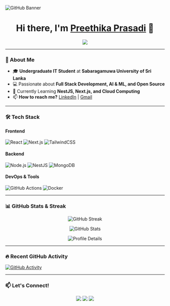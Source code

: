 ![GitHub Banner](https://github.com/your-username/your-username/blob/main/assets/banner.gif)

<h1 align="center">Hi there, I'm <a href="https://github.com/your-username">Preethika Prasadi</a> 👋</h1>

<p align="center">
  <img src="https://readme-typing-svg.herokuapp.com?font=Fira+Code&weight=600&size=24&duration=3000&pause=500&color=F75C7E&center=true&vCenter=true&width=450&lines=Full+Stack+Developer;AI+%26+ML+Enthusiast;Open+Source+Contributor"/>
</p>

---

### 🚀 About Me

- 🎓 **Undergraduate IT Student** at **Sabaragamuwa University of Sri Lanka**
- 💻 Passionate about **Full Stack Development, AI & ML, and Open Source**
- 🌱 Currently Learning **NestJS, Next.js, and Cloud Computing**
- 📫 **How to reach me?** [LinkedIn](linkedin.com/in/preethika-prasadi-663637318) | [Gmail](preethikaprasadi@gmail.com)

---

### 🛠️ Tech Stack

#### **Frontend**
![React](https://img.shields.io/badge/-React-61DAFB?style=for-the-badge&logo=react&logoColor=black)
![Next.js](https://img.shields.io/badge/-Next.js-000000?style=for-the-badge&logo=nextdotjs&logoColor=white)
![TailwindCSS](https://img.shields.io/badge/-TailwindCSS-38B2AC?style=for-the-badge&logo=tailwind-css&logoColor=white)

#### **Backend**
![Node.js](https://img.shields.io/badge/-Node.js-339933?style=for-the-badge&logo=nodedotjs&logoColor=white)
![NestJS](https://img.shields.io/badge/-NestJS-E0234E?style=for-the-badge&logo=nestjs&logoColor=white)
![MongoDB](https://img.shields.io/badge/-MongoDB-47A248?style=for-the-badge&logo=mongodb&logoColor=white)

#### **DevOps & Tools**
![GitHub Actions](https://img.shields.io/badge/-GitHub%20Actions-2088FF?style=for-the-badge&logo=github-actions&logoColor=white)
![Docker](https://img.shields.io/badge/-Docker-2496ED?style=for-the-badge&logo=docker&logoColor=white)

---

### 📊 GitHub Stats & Streak
<p align="center">
  <img src="https://github-readme-streak-stats.herokuapp.com?user=preethikaprasadi&theme=radical" alt="GitHub Streak" />
</p>
<p align="center">
  <img src="https://github-readme-stats.vercel.app/api?username=preethikaprasadi&show_icons=true&theme=radical" alt="GitHub Stats" />
</p>
<p align="center">
  <img src="https://github-profile-summary-cards.vercel.app/api/cards/profile-details?username=preethikaprasadi&theme=radical" alt="Profile Details" />
</p>

---

### 🔥 Recent GitHub Activity
[![GitHub Activity](https://github-readme-activity-graph.cyclic.app/graph?username=your-username&theme=react-dark)](https://github.com/ashutosh00710/github-readme-activity-graph)

---

### 📫 Let's Connect!
<p align="center">
  <a href="https://www.linkedin.com/in/your-profile"><img src="https://img.shields.io/badge/-LinkedIn-blue?style=for-the-badge&logo=linkedin&logoColor=white"/></a>
  <a href="https://twitter.com/your-profile"><img src="https://img.shields.io/badge/-Twitter-1DA1F2?style=for-the-badge&logo=twitter&logoColor=white"/></a>
  <a href="https://github.com/your-username"><img src="https://img.shields.io/badge/-GitHub-black?style=for-the-badge&logo=github&logoColor=white"/></a>
</p>

